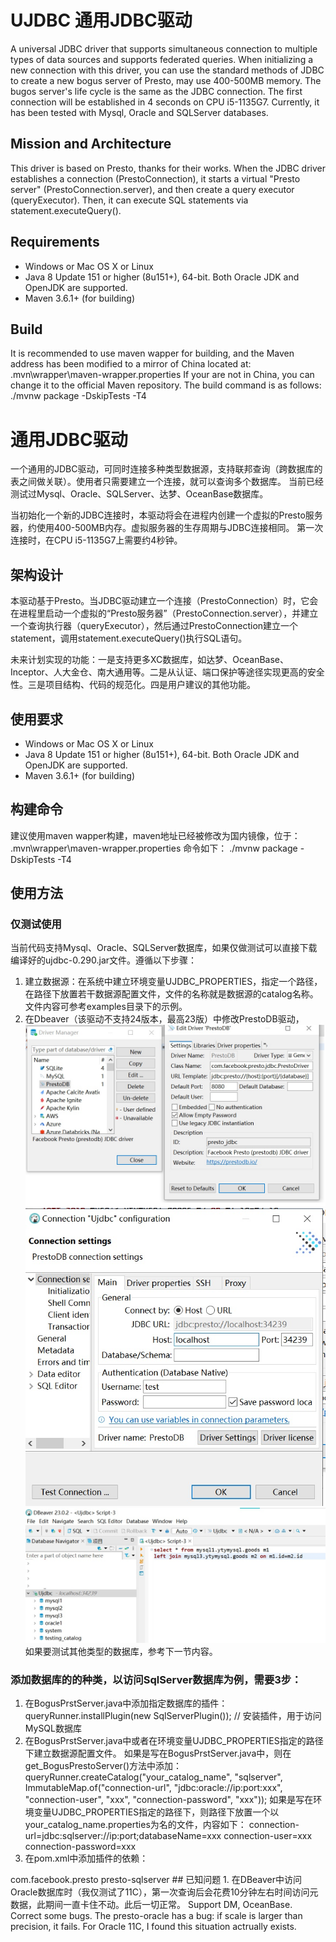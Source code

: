 # UJDBC 通用JDBC驱动
A universal JDBC driver that supports simultaneous connection to multiple types of data sources and supports federated queries.
When initializing a new connection with this driver, you can use the standard methods of JDBC to create a new bogus server of Presto, may use 400-500MB memory. The bugos server's life cycle is the same as the JDBC connection.
The first connection will be established in 4 seconds on CPU i5-1135G7.
Currently, it has been tested with Mysql, Oracle and SQLServer databases.

## Mission and Architecture
This driver is based on Presto, thanks for their works. When the JDBC driver establishes a connection (PrestoConnection), it starts a virtual "Presto server" (PrestoConnection.server), and then create a query executor (queryExecutor). Then, it can execute SQL statements via statement.executeQuery().
## Requirements
* Windows or Mac OS X or Linux
* Java 8 Update 151 or higher (8u151+), 64-bit. Both Oracle JDK and OpenJDK are supported.
* Maven 3.6.1+ (for building)

## Build 
It is recommended to use maven wapper for building, and the Maven address has been modified to a mirror of China located at:
.mvn\wrapper\maven-wrapper.properties
If your are not in China, you can change it to the official Maven repository.
The build command is as follows: 
./mvnw package -DskipTests -T4

# 通用JDBC驱动
一个通用的JDBC驱动，可同时连接多种类型数据源，支持联邦查询（跨数据库的表之间做关联）。使用者只需要建立一个连接，就可以查询多个数据库。
当前已经测试过Mysql、Oracle、SQLServer、达梦、OceanBase数据库。

当初始化一个新的JDBC连接时，本驱动将会在进程内创建一个虚拟的Presto服务器，约使用400-500MB内存。虚拟服务器的生存周期与JDBC连接相同。
第一次连接时，在CPU i5-1135G7上需要约4秒钟。

## 架构设计
本驱动基于Presto。当JDBC驱动建立一个连接（PrestoConnection）时，它会在进程里启动一个虚拟的“Presto服务器”（PrestoConnection.server），并建立一个查询执行器（queryExecutor），然后通过PrestoConnection建立一个statement，调用statement.executeQuery()执行SQL语句。

未来计划实现的功能：一是支持更多XC数据库，如达梦、OceanBase、Inceptor、人大金仓、南大通用等。二是从认证、端口保护等途径实现更高的安全性。三是项目结构、代码的规范化。四是用户建议的其他功能。

## 使用要求
* Windows or Mac OS X or Linux
* Java 8 Update 151 or higher (8u151+), 64-bit. Both Oracle JDK and OpenJDK are supported.
* Maven 3.6.1+ (for building)


## 构建命令
建议使用maven wapper构建，maven地址已经被修改为国内镜像，位于：
.mvn\wrapper\maven-wrapper.properties
命令如下： 
./mvnw package -DskipTests -T4

## 使用方法
### 仅测试使用
当前代码支持Mysql、Oracle、SQLServer数据库，如果仅做测试可以直接下载编译好的ujdbc-0.290.jar文件。遵循以下步骤：
1. 建立数据源：在系统中建立环境变量UJDBC_PROPERTIES，指定一个路径，在路径下放置若干数据源配置文件，文件的名称就是数据源的catalog名称。文件内容可参考examples目录下的示例。
2. 在Dbeaver（该驱动不支持24版本，最高23版）中修改PrestoDB驱动，
![alt text](examples/db1.jpg "驱动配置")
![alt text](examples/db2.jpg "数据源配置")
![alt text](examples/db3.jpg "连接成功")
如果要测试其他类型的数据库，参考下一节内容。

### 添加数据库的的种类，以访问SqlServer数据库为例，需要3步：
1. 在BogusPrstServer.java中添加指定数据库的插件：
queryRunner.installPlugin(new SqlServerPlugin()); // 安装插件，用于访问MySQL数据库
2. 在BogusPrstServer.java中或者在环境变量UJDBC_PROPERTIES指定的路径下建立数据源配置文件。
如果是写在BogusPrstServer.java中，则在get_BogusPrestoServer()方法中添加：
queryRunner.createCatalog("your_catalog_name", "sqlserver", ImmutableMap.of("connection-url", "jdbc:oracle://ip:port:xxx", "connection-user", "xxx", "connection-password", "xxx"));
如果是写在环境变量UJDBC_PROPERTIES指定的路径下，则路径下放置一个以your_catalog_name.properties为名的文件，内容如下：
connection-url=jdbc:sqlserver://ip:port;databaseName=xxx
connection-user=xxx
connection-password=xxx
3. 在pom.xml中添加插件的依赖：
<dependency>
    <groupId>com.facebook.presto</groupId>
    <artifactId>presto-sqlserver</artifactId>
</dependency>
## 已知问题
1. 在DBeaver中访问Oracle数据库时（我仅测试了11C），第一次查询后会花费10分钟左右时间访问元数据，此期间一直卡住不动。此后一切正常。
Support DM, OceanBase.
Correct some bugs.
The presto-oracle has a bug: if scale is larger than precision, it fails. For Oracle 11C, I found this situation actrually exists.